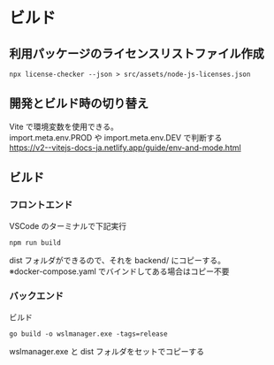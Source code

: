 # ビルド

## 利用パッケージのライセンスリストファイル作成

```shell
npx license-checker --json > src/assets/node-js-licenses.json
```

## 開発とビルド時の切り替え

Vite で環境変数を使用できる。  
import.meta.env.PROD や import.meta.env.DEV で判断する  
https://v2--vitejs-docs-ja.netlify.app/guide/env-and-mode.html

## ビルド

### フロントエンド

VSCode のターミナルで下記実行

```shell
npm run build
```

dist フォルダができるので、それを backend/ にコピーする。  
※docker-compose.yaml でバインドしてある場合はコピー不要

### バックエンド

ビルド

```
go build -o wslmanager.exe -tags=release
```

wslmanager.exe と dist フォルダをセットでコピーする
